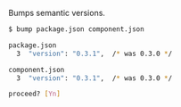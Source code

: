 Bumps semantic versions.

```sh
$ bump package.json component.json

package.json
  3  "version": "0.3.1",  /* was 0.3.0 */

component.json
  3  "version": "0.3.1",  /* was 0.3.0 */

proceed? [Yn]
```
